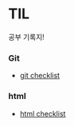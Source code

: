 # TIL
공부 기록지!
### Git
*  [git checklist](https://github.com/buhyun1/TIL/blob/main/git/git)

### html
*  [html checklist](https://github.com/buhyun1/TIL/tree/main/html)
